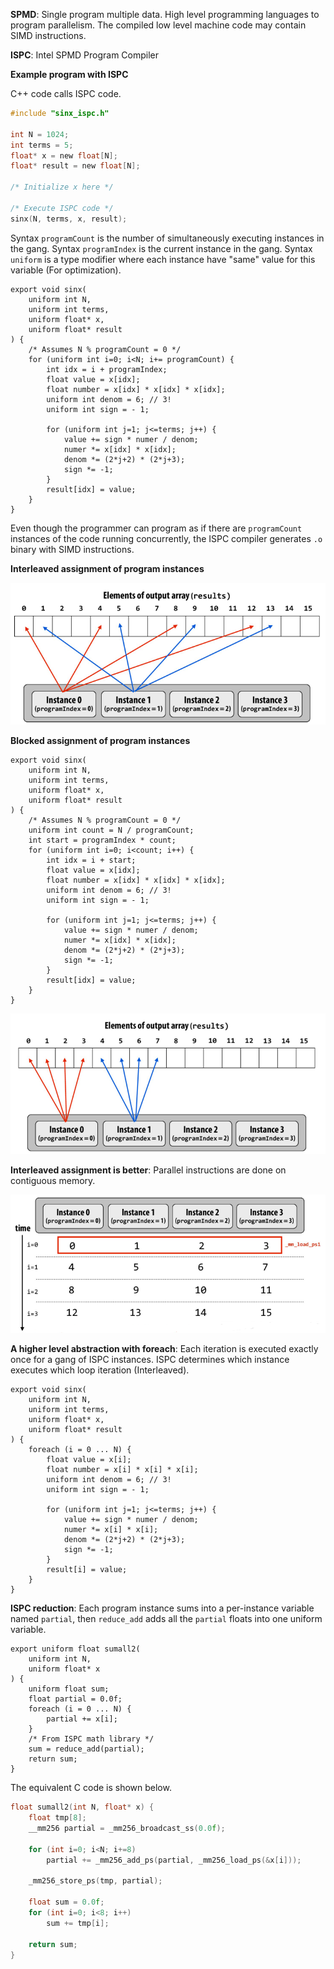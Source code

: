 **SPMD**: Single program multiple data. High level programming languages to program parallelism. The compiled low level machine code may contain SIMD instructions.

**ISPC**: Intel SPMD Program Compiler

**Example program with ISPC**

C++ code calls ISPC code.

```c
#include "sinx_ispc.h"

int N = 1024;
int terms = 5;
float* x = new float[N];
float* result = new float[N];

/* Initialize x here */

/* Execute ISPC code */
sinx(N, terms, x, result);
```

Syntax `programCount` is the number of simultaneously executing instances in the gang. Syntax `programIndex` is the current instance in the gang. Syntax `uniform` is a type modifier where each instance have "same" value for this variable (For optimization).

```
export void sinx(
	uniform int N,
	uniform int terms,
	uniform float* x,
	uniform float* result
) {
	/* Assumes N % programCount = 0 */
	for (uniform int i=0; i<N; i+= programCount) {
		int idx = i + programIndex;
		float value = x[idx];
		float number = x[idx] * x[idx] * x[idx];
		uniform int denom = 6; // 3!
		uniform int sign = - 1;
		
		for (uniform int j=1; j<=terms; j++) {
			value += sign * numer / denom;
			numer *= x[idx] * x[idx];
			denom *= (2*j+2) * (2*j+3);
			sign *= -1;
		}
		result[idx] = value;
	}
}
```

Even though the programmer can program as if there are `programCount` instances of the code running concurrently, the ISPC compiler generates `.o` binary with SIMD instructions.

**Interleaved assignment of program instances**

![](images/Pasted%20image%2020220210225831.png)

**Blocked assignment of program instances**

```
export void sinx(
	uniform int N,
	uniform int terms,
	uniform float* x,
	uniform float* result
) {
	/* Assumes N % programCount = 0 */
	uniform int count = N / programCount;
	int start = programIndex * count;
	for (uniform int i=0; i<count; i++) {
		int idx = i + start;
		float value = x[idx];
		float number = x[idx] * x[idx] * x[idx];
		uniform int denom = 6; // 3!
		uniform int sign = - 1;
		
		for (uniform int j=1; j<=terms; j++) {
			value += sign * numer / denom;
			numer *= x[idx] * x[idx];
			denom *= (2*j+2) * (2*j+3);
			sign *= -1;
		}
		result[idx] = value;
	}
}
```

![](images/Pasted%20image%2020220210230329.png)

**Interleaved assignment is better**: Parallel instructions are done on contiguous memory.

![](images/Pasted%20image%2020220210230657.png)

**A higher level abstraction with foreach**: Each iteration is executed exactly once for a gang of ISPC instances. ISPC determines which instance executes which loop iteration (Interleaved).

```
export void sinx(
	uniform int N,
	uniform int terms,
	uniform float* x,
	uniform float* result
) {
	foreach (i = 0 ... N) {
		float value = x[i];
		float number = x[i] * x[i] * x[i];
		uniform int denom = 6; // 3!
		uniform int sign = - 1;
		
		for (uniform int j=1; j<=terms; j++) {
			value += sign * numer / denom;
			numer *= x[i] * x[i];
			denom *= (2*j+2) * (2*j+3);
			sign *= -1;
		}
		result[i] = value;
	}
}
```

**ISPC reduction**: Each program instance sums into a per-instance variable named `partial`, then `reduce_add` adds all the `partial` floats into one uniform variable.

```
export uniform float sumall2(
	uniform int N,
	uniform float* x
) {
	uniform float sum;
	float partial = 0.0f;
	foreach (i = 0 ... N) {
		partial += x[i];
	}
	/* From ISPC math library */
	sum = reduce_add(partial);
	return sum;
}
```

The equivalent C code is shown below.

```c
float sumall2(int N, float* x) {
	float tmp[8];
	__mm256 partial = _mm256_broadcast_ss(0.0f);
	
	for (int i=0; i<N; i+=8)
		partial += _mm256_add_ps(partial, _mm256_load_ps(&x[i]));
	
	_mm256_store_ps(tmp, partial);
	
	float sum = 0.0f;
	for (int i=0; i<8; i++)
		sum += tmp[i];
	
	return sum;
}
```